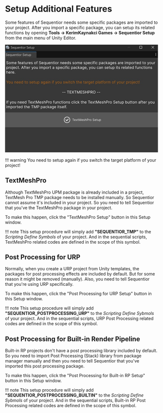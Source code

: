 # Setup Additional Features

Some features of Sequentior needs some specific packages are imported to your project. After you import a specific package, you can setup its related functions by opening __Tools -> KerimKaynakci Games -> Sequentior Setup__ from the main menu of Unity Editor.

![Setup](img/setupadditional.jpg)

!!! warning
    You need to setup again if you switch the target platform of your project!

## TextMeshPro

Although TextMeshPro UPM package is already included in a project, TextMesh Pro TMP package needs to be installed manually. So Sequentior cannot assume it's included in your project. So you need to tell Sequentior that you've the TextMeshPro package in your project.

To make this happen, click the "TextMeshPro Setup" button in this Setup window.

!!! note
    This setup procedure will simply add __"SEQUENTIOR_TMP"__ to the _Scripting Define Symbols_ of your project. And in the sequential scripts, TextMeshPro related codes are defined in the scope of this symbol.


## Post Processing for URP

Normally, when you create a URP project from Unity templates, the packages for post processing effects are included by default. But for some reason it might be removed (manually). Also, you need to tell Sequentior that you're using URP specifically. 

To make this happen, click the "Post Processing for URP Setup" button in this Setup window.

!!! note
    This setup procedure will simply add __"SEQUENTIOR_POSTPROCESSING_URP"__ to the _Scripting Define Sybmols_ of your project. And in the sequential scripts, URP Post Processing related codes are defined in the scope of this symbol.


## Post Processing for Built-in Render Pipeline

Built-in RP projects don't have a post processing library included by default. So you need to import Post Processing (Stack) library from package manager manually and then you need to tell Sequentior that you've imported this post processing package. 

To make this happen, click the "Post Processing for Built-in RP Setup" button in this Setup window.

!!! note
    This setup procedure will simply add __"SEQUENTIOR_POSTPROCESSING_BUILTIN"__ to the _Scripting Define Sybmols_ of your project. And in the sequential scripts, Built-in RP Post Processing related codes are defined in the scope of this symbol.



